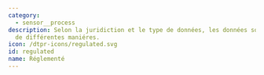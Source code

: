 ```yaml
---
category: 
  - sensor__process
description: Selon la juridiction et le type de données, les données sont réglementées
  de différentes maniéres.
icon: /dtpr-icons/regulated.svg
id: regulated
name: Réglementé
---
```

